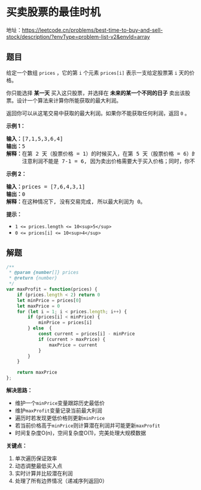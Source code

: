 # 买卖股票的最佳时机

地址：https://leetcode.cn/problems/best-time-to-buy-and-sell-stock/description/?envType=problem-list-v2&envId=array


## 题目

给定一个数组 `prices` ，它的第 `i` 个元素 `prices[i]` 表示一支给定股票第 `i` 天的价格。

你只能选择 **某一天** 买入这只股票，并选择在 **未来的某一个不同的日子** 卖出该股票。设计一个算法来计算你所能获取的最大利润。

返回你可以从这笔交易中获取的最大利润。如果你不能获取任何利润，返回 `0` 。

**示例 1：**

<pre><strong>输入：</strong>[7,1,5,3,6,4]
<strong>输出：</strong>5
<strong>解释：</strong>在第 2 天（股票价格 = 1）的时候买入，在第 5 天（股票价格 = 6）的时候卖出，最大利润 = 6-1 = 5 。
     注意利润不能是 7-1 = 6, 因为卖出价格需要大于买入价格；同时，你不能在买入前卖出股票。
</pre>

**示例 2：**

<pre><strong>输入：</strong>prices = [7,6,4,3,1]
<strong>输出：</strong>0
<strong>解释：</strong>在这种情况下, 没有交易完成, 所以最大利润为 0。
</pre>

**提示：**

* `1 <= prices.length <= 10<sup>5</sup>`
* `0 <= prices[i] <= 10<sup>4</sup>`


## 解题

```js
/**
 * @param {number[]} prices
 * @return {number}
 */
var maxProfit = function(prices) {
    if (prices.length < 2) return 0
    let minPrice = prices[0]
    let maxPrice = 0
    for (let i = 1; i < prices.length; i++) {
        if (prices[i] < minPrice) {
            minPrice = prices[i]
        } else  {
            const current = prices[i] - minPrice
            if (current > maxPrice) {
                maxPrice = current
            }
        }
    }

    return maxPrice
};
```

**解决思路：**

* 维护一个`minPrice`变量跟踪历史最低价
* 维护`maxProfit`变量记录当前最大利润
* 遍历时若发现更低价格则更新`minPrice`
* 若当前价格高于`minPrice`则计算潜在利润并可能更新`maxProfit`
* 时间复杂度O(n)，空间复杂度O(1)，完美处理大规模数据

**关键点：**

1. 单次遍历保证效率
2. 动态调整最低买入点
3. 实时计算并比较潜在利润
4. 处理了所有边界情况（递减序列返回0）
